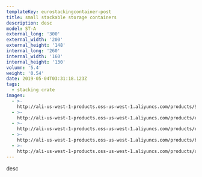 ```yaml
---
templateKey: eurostackingcontainer-post
title: small stackable storage containers
description: desc
model: ST-A
external_long: '300'
external_width: '200'
external_height: '148'
internal_long: '260'
internal_width: '160'
internal_height: '130'
volumn: '5.4'
weight: '0.54'
date: 2019-05-04T03:31:18.123Z
tags:
  - stacking crate
images:
  - >-
    http://ali-us-west-1-products.oss-us-west-1.aliyuncs.com/products/9487a024d5574b32ae22e34319dd74f3.jpg
  - >-
    http://ali-us-west-1-products.oss-us-west-1.aliyuncs.com/products/ed55affbc9004dccb260efc6f3704458.jpg
  - >-
    http://ali-us-west-1-products.oss-us-west-1.aliyuncs.com/products/e534b0569bf049ada97b8302ced9e093.jpg
  - >-
    http://ali-us-west-1-products.oss-us-west-1.aliyuncs.com/products/bfd3f169da4446eb9744eb679cf569b9.jpg
  - >-
    http://ali-us-west-1-products.oss-us-west-1.aliyuncs.com/products/ad123d8f158b4573a5269421ff15cf83.jpg
---
```

desc
